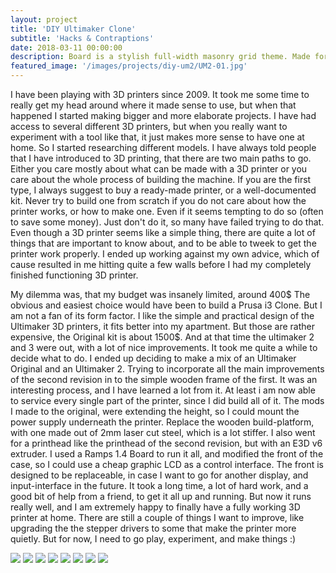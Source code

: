 ```yaml
---
layout: project
title: 'DIY Ultimaker Clone'
subtitle: 'Hacks & Contraptions'
date: 2018-03-11 00:00:00
description: Board is a stylish full-width masonry grid theme. Made for designers, artists, photographers and developers to show off their best work.
featured_image: '/images/projects/diy-um2/UM2-01.jpg'
---
```


I have been playing with 3D printers since 2009. It took me some time to really get my head around where it made sense to use, but when that happened I started making bigger and more elaborate projects. I have had access to several different 3D printers, but when you really want to experiment with a tool like that, it just makes more sense to have one at home.
So I started researching different models. I have always told people that I have introduced to 3D printing, that there are two main paths to go. Either you care mostly about what can be made with a 3D printer or you care about the whole process of building the machine. If you are the first type, I always suggest to buy a ready-made printer, or a well-documented kit. Never try to build one from scratch if you do not care about how the printer works, or how to make one. Even if it seems tempting to do so (often to save some money). Just don't do it, so many have failed trying to do that. Even though a 3D printer seems like a simple thing, there are quite a lot of things that are important to know about, and to be able to tweek to get the printer work properly.
I ended up working against my own advice, which of cause resulted in me hitting quite a few walls before I had my completely finished functioning 3D printer.

My dilemma was, that my budget was insanely limited, around 400$
The obvious and easiest choice would have been to build a Prusa i3 Clone.
But I am not a fan of its form factor. I like the simple and practical design of the Ultimaker 3D printers, it fits better into my apartment. But those are rather expensive, the Original kit is about 1500$. And at that time the ultimaker 2 and 3 were out, with a lot of nice improvements.
It took me quite a while to decide what to do. I ended up deciding to make a mix of an Ultimaker Original and an Ultimaker 2. Trying to incorporate all the main improvements of the second revision in to the simple wooden frame of the first.
It was an interesting process, and I have learned a lot from it. At least i am now able to service every single part of the printer, since I did build all of it.
The mods I made to the original, were extending the height, so I could mount the power supply underneath the printer. Replace the wooden build-platform, with one made out of 2mm laser cut steel, which is a lot stiffer. I also went for a printhead like the printhead of the second revision, but with an E3D v6 extruder. I used a Ramps 1.4 Board to run it all, and modified the front of the case, so I could use a cheap graphic LCD as a control interface. The front is designed to be replaceable, in case I want to go for another display, and input-interface in the future.
It took a long time, a lot of hard work, and a good bit of help from a friend, to get it all up and running. But now it runs really well, and I am extremely happy to finally have a fully working 3D printer at home.
There are still a couple of things I want to improve, like upgrading the the stepper drivers to some that make the printer more quietly.
But for now, I need to go play, experiment, and make things :)


<div class="fluidbox__wrap" style="z-index: 990;">
<div class="gallery" data-columns="4">
	<img src="/images/projects/diy-um2/UM2-01.jpg">
	<img src="/images/projects/diy-um2/UM2-02.jpg">
	<img src="/images/projects/diy-um2/UM2-03.jpg">
	<img src="/images/projects/diy-um2/UM2-04.jpg">
	<img src="/images/projects/diy-um2/UM2-05.jpg">
	<img src="/images/projects/diy-um2/UM2-06.jpg">
	<img src="/images/projects/diy-um2/UM2-07.jpg">
	<img src="/images/projects/diy-um2/UM2-08.jpg">
</div>
<div class="fluidbox__ghost" style="width: [w]; height: [h]; top: [t]; left: [l];"></div>
</div>

